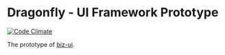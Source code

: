 # Dragonfly - UI Framework Prototype

[![Code Climate](https://codeclimate.com/github/bizdevfe/dragonfly/badges/gpa.svg)](https://codeclimate.com/github/bizdevfe/dragonfly)

The prototype of [biz-ui](https://github.com/bizdevfe/biz-ui).
